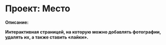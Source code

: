 # Проект: Место

**Описание:**

**Интерактивная страницей, на которую можно добавлять фотографии, удалять их, а также ставить «лайки».**

